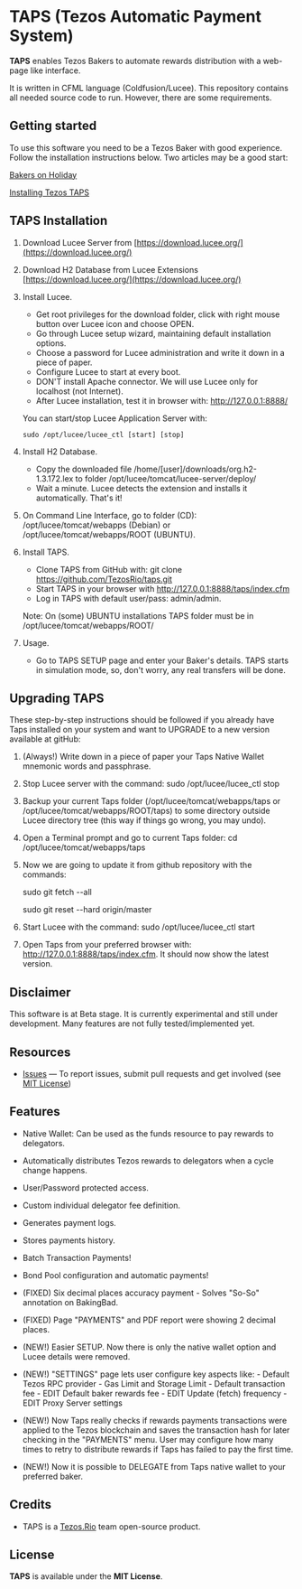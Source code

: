 # TAPS (Tezos Automatic Payment System)

**TAPS** enables Tezos Bakers to automate rewards distribution with a web-page like interface.

It is written in CFML language (Coldfusion/Lucee). This repository contains all needed source code to run. However, there are some requirements.

## Getting started

To use this software you need to be a Tezos Baker with good experience. Follow the installation instructions below.
Two articles may be a good start:

[Bakers on Holiday](https://medium.com/@lmilfont/bakers-on-holiday-6b15b300f0b1)

[Installing Tezos TAPS](https://medium.com/@lmilfont/installing-tezos-taps-382adedd6a0f)


## TAPS Installation

1) Download Lucee Server from [https://download.lucee.org/](https://download.lucee.org/)
2) Download H2 Database from Lucee Extensions [https://download.lucee.org/](https://download.lucee.org/)
3) Install Lucee.
   - Get root privileges for the download folder, click with right mouse button over Lucee icon and choose OPEN.
   - Go through Lucee setup wizard, maintaining default installation options.
   - Choose a password for Lucee administration and write it down in a piece of paper.
   - Configure Lucee to start at every boot.
   - DON'T install Apache connector. We will use Lucee only for localhost (not Internet).
   - After Lucee installation, test it in browser with: http://127.0.0.1:8888/

   You can start/stop Lucee Application Server with:
   
       sudo /opt/lucee/lucee_ctl [start] [stop]

4) Install H2 Database.
   - Copy the downloaded file /home/[user]/downloads/org.h2-1.3.172.lex to folder /opt/lucee/tomcat/lucee-server/deploy/
   - Wait a minute. Lucee detects the extension and installs it automatically. That's it!

5) On Command Line Interface, go to folder (CD): /opt/lucee/tomcat/webapps (Debian) or /opt/lucee/tomcat/webapps/ROOT (UBUNTU).

6) Install TAPS.

   - Clone TAPS from GitHub with: git clone https://github.com/TezosRio/taps.git
   - Start TAPS in your browser with http://127.0.0.1:8888/taps/index.cfm
   - Log in TAPS with default user/pass: admin/admin.
   
   Note: On (some) UBUNTU installations TAPS folder must be in /opt/lucee/tomcat/webapps/ROOT/
   
7) Usage.
   - Go to TAPS SETUP page and enter your Baker's details. TAPS starts in simulation mode,
     so, don't worry, any real transfers will be done.
        

## Upgrading TAPS

These step-by-step instructions should be followed if you already have Taps installed on your system and want to UPGRADE to a new version available at gitHub:

1) (Always!) Write down in a piece of paper your Taps Native Wallet mnemonic words and passphrase.

2) Stop Lucee server with the command: sudo /opt/lucee/lucee_ctl stop

3) Backup your current Taps folder (/opt/lucee/tomcat/webapps/taps or /opt/lucee/tomcat/webapps/ROOT/taps) to some directory outside Lucee directory tree (this way if things go wrong, you may undo).

4) Open a Terminal prompt and go to current Taps folder: cd /opt/lucee/tomcat/webapps/taps

5) Now we are going to update it from github repository with the commands:

   sudo git fetch --all
   
   sudo git reset --hard origin/master
   
   
6) Start Lucee with the command:  sudo /opt/lucee/lucee_ctl start

7) Open Taps from your preferred browser with: http://127.0.0.1:8888/taps/index.cfm. It should now show the latest version.


## Disclaimer

This software is at Beta stage. It is currently experimental and still under development.
Many features are not fully tested/implemented yet.

## Resources
- [Issues][project-issues] — To report issues, submit pull requests and get involved (see [MIT License][project-license])

## Features

- Native Wallet: Can be used as the funds resource to pay rewards to delegators.
- Automatically distributes Tezos rewards to delegators when a cycle change happens.
- User/Password protected access.
- Custom individual delegator fee definition.
- Generates payment logs.
- Stores payments history.
- Batch Transaction Payments!
- Bond Pool configuration and automatic payments!
- (FIXED) Six decimal places accuracy payment - Solves "So-So" annotation on BakingBad.
- (FIXED) Page "PAYMENTS" and PDF report were showing 2 decimal places.
- (NEW!) Easier SETUP. Now there is only the native wallet option and Lucee details were removed.
- (NEW!) "SETTINGS" page lets user configure key aspects like:
         - Default Tezos RPC provider
         - Gas Limit and Storage Limit
         - Default transaction fee
         - EDIT Default baker rewards fee
         - EDIT Update (fetch) frequency
         - EDIT Proxy Server settings

- (NEW!) Now Taps really checks if rewards payments transactions were applied to the Tezos blockchain and saves the transaction hash for later checking in the "PAYMENTS" menu. User may configure how many times to retry to distribute rewards if Taps has failed to pay the first time.
- (NEW!) Now it is possible to DELEGATE from Taps native wallet to your preferred baker.



## Credits

- TAPS is a [Tezos.Rio](https://tezos.rio) team open-source product.

## License

**TAPS** is available under the **MIT License**.

[project-issues]: https://github.com/TezosRio/TAPS/issues
[project-license]: LICENSE.md
